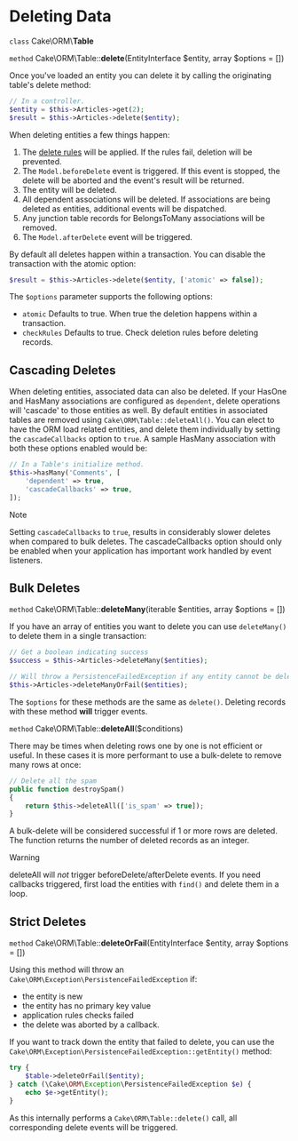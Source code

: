 # Deleting Data

`class` Cake\\ORM\\**Table**

`method` Cake\\ORM\\Table::**delete**(EntityInterface $entity, array $options = [])

Once you've loaded an entity you can delete it by calling the originating
table's delete method:

``` php
// In a controller.
$entity = $this->Articles->get(2);
$result = $this->Articles->delete($entity);
```

When deleting entities a few things happen:

1.  The [delete rules](../orm/validation#application-rules) will be applied. If the rules
    fail, deletion will be prevented.
2.  The `Model.beforeDelete` event is triggered. If this event is stopped, the
    delete will be aborted and the event's result will be returned.
3.  The entity will be deleted.
4.  All dependent associations will be deleted. If associations are being deleted
    as entities, additional events will be dispatched.
5.  Any junction table records for BelongsToMany associations will be removed.
6.  The `Model.afterDelete` event will be triggered.

By default all deletes happen within a transaction. You can disable the
transaction with the atomic option:

``` php
$result = $this->Articles->delete($entity, ['atomic' => false]);
```

The `$options` parameter supports the following options:

- `atomic` Defaults to true. When true the deletion happens within
  a transaction.
- `checkRules` Defaults to true. Check deletion rules before deleting
  records.

## Cascading Deletes

When deleting entities, associated data can also be deleted. If your HasOne and
HasMany associations are configured as `dependent`, delete operations will
'cascade' to those entities as well. By default entities in associated tables
are removed using `Cake\ORM\Table::deleteAll()`. You can elect to
have the ORM load related entities, and delete them individually by setting the
`cascadeCallbacks` option to `true`. A sample HasMany association with both
these options enabled would be:

``` php
// In a Table's initialize method.
$this->hasMany('Comments', [
    'dependent' => true,
    'cascadeCallbacks' => true,
]);
```

> [!NOTE]
> Setting `cascadeCallbacks` to `true`, results in considerably slower deletes
> when compared to bulk deletes. The cascadeCallbacks option should only be
> enabled when your application has important work handled by event listeners.

## Bulk Deletes

`method` Cake\\ORM\\Table::**deleteMany**(iterable $entities, array $options = [])

If you have an array of entities you want to delete you can use `deleteMany()`
to delete them in a single transaction:

``` php
// Get a boolean indicating success
$success = $this->Articles->deleteMany($entities);

// Will throw a PersistenceFailedException if any entity cannot be deleted.
$this->Articles->deleteManyOrFail($entities);
```

The `$options` for these methods are the same as `delete()`. Deleting
records with these method **will** trigger events.

`method` Cake\\ORM\\Table::**deleteAll**($conditions)

There may be times when deleting rows one by one is not efficient or useful.
In these cases it is more performant to use a bulk-delete to remove many rows at
once:

``` php
// Delete all the spam
public function destroySpam()
{
    return $this->deleteAll(['is_spam' => true]);
}
```

A bulk-delete will be considered successful if 1 or more rows are deleted. The
function returns the number of deleted records as an integer.

> [!WARNING]
> deleteAll will *not* trigger beforeDelete/afterDelete events.
> If you need callbacks triggered, first load the entities with `find()`
> and delete them in a loop.

## Strict Deletes

`method` Cake\\ORM\\Table::**deleteOrFail**(EntityInterface $entity, array $options = [])

Using this method will throw an
`Cake\ORM\Exception\PersistenceFailedException` if:

- the entity is new
- the entity has no primary key value
- application rules checks failed
- the delete was aborted by a callback.

If you want to track down the entity that failed to delete, you can use the
`Cake\ORM\Exception\PersistenceFailedException::getEntity()` method:

``` php
try {
    $table->deleteOrFail($entity);
} catch (\Cake\ORM\Exception\PersistenceFailedException $e) {
    echo $e->getEntity();
}
```

As this internally performs a `Cake\ORM\Table::delete()` call, all
corresponding delete events will be triggered.
